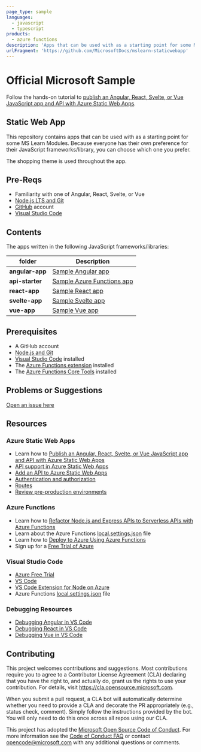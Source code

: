 ```yaml
---
page_type: sample
languages:
  - javascript
  - typescript
products:
  - azure functions
description: 'Apps that can be used with as a starting point for some MS Learn Modules.'
urlFragment: 'https://github.com/MicrosoftDocs/mslearn-staticwebapp'
---
```


# Official Microsoft Sample

Follow the hands-on tutorial to [publish an Angular, React, Svelte, or Vue JavaScript app and API with Azure Static Web Apps](https://docs.microsoft.com/learn/modules/publish-app-service-static-web-app-api/?WT.mc_id=mslearn_staticwebapp-github-jopapa).

## Static Web App

This repository contains apps that can be used with as a starting point for some MS Learn Modules. Because everyone has their own preference for their JavaScript frameworks/library, you can choose which one you prefer.

The shopping theme is used throughout the app.

## Pre-Reqs

- Familiarity with one of Angular, React, Svelte, or Vue
- [Node.js LTS and Git](https://nodejs.org/)
- [GitHub](https://github.com) account
- [Visual Studio Code](https://code.visualstudio.com)

## Contents

The apps written in the following JavaScript frameworks/libraries:

| folder          | Description                                                                                                   |
| --------------- | ------------------------------------------------------------------------------------------------------------- |
| **angular-app** | [Sample Angular app](https://github.com/MicrosoftDocs/mslearn-staticwebapp/tree/main/angular-app)             |
| **api-starter** | [Sample Azure Functions app](https://github.com/MicrosoftDocs/mslearn-staticwebapp-api/tree/main/api-starter) |
| **react-app**   | [Sample React app](https://github.com/MicrosoftDocs/mslearn-staticwebapp/tree/main/react-app)                 |
| **svelte-app**  | [Sample Svelte app](https://github.com/MicrosoftDocs/mslearn-staticwebapp/tree/main/svelte-app)               |
| **vue-app**     | [Sample Vue app](https://github.com/MicrosoftDocs/mslearn-staticwebapp/tree/main/vue-app)                     |

## Prerequisites

- A GitHub account
- [Node.js and Git](https://nodejs.org/)
- [Visual Studio Code](https://code.visualstudio.com/?WT.mc_id=mslearn_staticwebapp-github-jopapa) installed
- The [Azure Functions extension](https://marketplace.visualstudio.com/items?itemName=ms-azuretools.vscode-azurefunctions?WT.mc_id=mslearn_staticwebapp-github-jopapa) installed
- The [Azure Functions Core Tools](https://docs.microsoft.com/azure/azure-functions/functions-run-local?WT.mc_id=mslearn_staticwebapp-github-jopapa) installed

## Problems or Suggestions

[Open an issue here](https://github.com/MicrosoftDocs/mslearn-staticwebapp/issues)

## Resources

### Azure Static Web Apps

- Learn how to [Publish an Angular, React, Svelte, or Vue JavaScript app and API with Azure Static Web Apps](https://docs.microsoft.com/learn/modules/publish-app-service-static-web-app-api?wt.mc_id=mslearn_staticwebapp-github-jopapa)
- [API support in Azure Static Web Apps](https://docs.microsoft.com/azure/static-web-apps/apis?wt.mc_id=mslearn_staticwebapp-github-jopapa)
- [Add an API to Azure Static Web Apps](https://docs.microsoft.com/azure/static-web-apps/add-api?wt.mc_id=mslearn_staticwebapp-github-jopapa)
- [Authentication and authorization](https://docs.microsoft.com/azure/static-web-apps/authentication-authorization?wt.mc_id=mslearn_staticwebapp-github-jopapa)
- [Routes](https://docs.microsoft.com/azure/static-web-apps/routes?wt.mc_id=mslearn_staticwebapp-github-jopapa)
- [Review pre-production environments](https://docs.microsoft.com/azure/static-web-apps/review-publish-pull-requests?wt.mc_id=mslearn_staticwebapp-github-jopapa)

### Azure Functions

- Learn how to [Refactor Node.js and Express APIs to Serverless APIs with Azure Functions](https://docs.microsoft.com/learn/modules/shift-nodejs-express-apis-serverless/?wt.mc_id=mslearn_staticwebapp-github-jopapa)
- Learn about the Azure Functions [local.settings.json](https://docs.microsoft.com/azure/azure-functions/functions-run-local#local-settings-file?wt.mc_id=mslearn_staticwebapp-github-jopapa) file
- Learn how to [Deploy to Azure Using Azure Functions](https://code.visualstudio.com/tutorials/functions-extension/getting-started?wt.mc_id=mslearn_staticwebapp-github-jopapa)
- Sign up for a [Free Trial of Azure](https://azure.microsoft.com/free/?wt.mc_id=mslearn_staticwebapp-github-jopapa)

### Visual Studio Code

- [Azure Free Trial](https://azure.microsoft.com/free/?wt.mc_id=mslearn_staticwebapp-github-jopapa)
- [VS Code](https://code.visualstudio.com?wt.mc_id=mslearn_staticwebapp-github-jopapa)
- [VS Code Extension for Node on Azure](https://marketplace.visualstudio.com/items?itemName=ms-vscode.vscode-node-azure-pack&WT.mc_id=mslearn_staticwebapp-github-jopapa)
- Azure Functions [local.settings.json](https://docs.microsoft.com/azure/azure-functions/functions-run-local#local-settings-file?WT.mc_id=mslearn_staticwebapp-github-jopapa) file

### Debugging Resources

- [Debugging Angular in VS Code](https://code.visualstudio.com/docs/nodejs/angular-tutorial?wt.mc_id=mslearn_staticwebapp-github-jopapa)
- [Debugging React in VS Code](https://code.visualstudio.com/docs/nodejs/reactjs-tutorial?wt.mc_id=mslearn_staticwebapp-github-jopapa)
- [Debugging Vue in VS Code](https://code.visualstudio.com/docs/nodejs/vuejs-tutorial?wt.mc_id=mslearn_staticwebapp-github-jopapa)

## Contributing

This project welcomes contributions and suggestions. Most contributions require you to agree to a
Contributor License Agreement (CLA) declaring that you have the right to, and actually do, grant us
the rights to use your contribution. For details, visit https://cla.opensource.microsoft.com.

When you submit a pull request, a CLA bot will automatically determine whether you need to provide
a CLA and decorate the PR appropriately (e.g., status check, comment). Simply follow the instructions
provided by the bot. You will only need to do this once across all repos using our CLA.

This project has adopted the [Microsoft Open Source Code of Conduct](https://opensource.microsoft.com/codeofconduct/).
For more information see the [Code of Conduct FAQ](https://opensource.microsoft.com/codeofconduct/faq/) or
contact [opencode@microsoft.com](mailto:opencode@microsoft.com) with any additional questions or comments.
